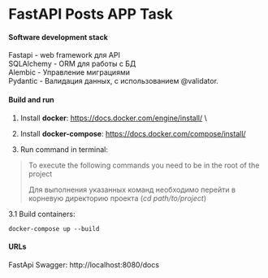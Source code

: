 # FastAPI Posts APP Task

#### Software development stack ####
Fastapi - web framework для API\
SQLAlchemy - ORM для работы с БД\
Alembic - Управление миграциями\
Pydantic - Валидация данных, с использованием @validator.




#### Build and run ####
1. Install **docker**: https://docs.docker.com/engine/install/ \
2. Install **docker-compose**: https://docs.docker.com/compose/install/

3. Run command in terminal:
> To execute the following commands you need to be in the root of the project
> 
>Для выполнения указанных команд необходимо перейти в корневую директорию проекта (*cd path/to/project*)

3.1 Build containers:
```
docker-compose up --build
```
#### URLs ###
FastApi Swagger: http://localhost:8080/docs
